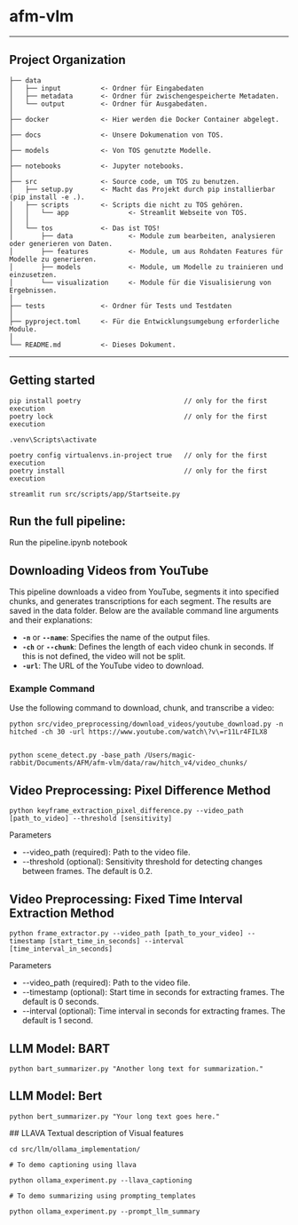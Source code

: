 # afm-vlm

--------------------
Project Organization
--------------------

    ├── data
    │   ├── input          <- Ordner für Eingabedaten
    │   ├── metadata       <- Ordner für zwischengespeicherte Metadaten.
    │   └── output         <- Ordner für Ausgabedaten.
    │
    ├── docker             <- Hier werden die Docker Container abgelegt.
    │
    ├── docs               <- Unsere Dokumenation von TOS.
    │
    ├── models             <- Von TOS genutzte Modelle.
    │
    ├── notebooks          <- Jupyter notebooks.
    │
    ├── src                <- Source code, um TOS zu benutzen.
    │   ├── setup.py       <- Macht das Projekt durch pip installierbar (pip install -e .).
    │   ├── scripts        <- Scripts die nicht zu TOS gehören.
    │   │   └── app               <- Streamlit Webseite von TOS.
    │   │
    │   └── tos            <- Das ist TOS!
    │       ├── data              <- Module zum bearbeiten, analysieren oder generieren von Daten.
    │       ├── features          <- Module, um aus Rohdaten Features für Modelle zu generieren.
    │       ├── models            <- Module, um Modelle zu trainieren und einzusetzen.
    │       └── visualization     <- Module für die Visualisierung von Ergebnissen.
    │
    ├── tests              <- Ordner für Tests und Testdaten
    │
    ├── pyproject.toml     <- Für die Entwicklungsumgebung erforderliche Module.
    │
    └── README.md          <- Dieses Dokument.

--------

Getting started
---------------

```shell
pip install poetry                          // only for the first execution
poetry lock                                 // only for the first execution

.venv\Scripts\activate

poetry config virtualenvs.in-project true   // only for the first execution
poetry install                              // only for the first execution

streamlit run src/scripts/app/Startseite.py
```

## Run the full pipeline:

Run the pipeline.ipynb notebook


## Downloading Videos from YouTube

This pipeline downloads a video from YouTube, segments it into specified chunks, and generates transcriptions for each segment. The results are saved in the data folder. Below are the available command line arguments and their explanations:

- **`-n`** or **`--name`**: Specifies the name of the output files.
- **`-ch`** or **`--chunk`**: Defines the length of each video chunk in seconds. If this is not defined, the video will not be split.
- **`-url`**: The URL of the YouTube video to download.

### Example Command

Use the following command to download, chunk, and transcribe a video:

```shell
python src/video_preprocessing/download_videos/youtube_download.py -n hitched -ch 30 -url https://www.youtube.com/watch\?v\=r11Lr4FILX8


python scene_detect.py -base_path /Users/magic-rabbit/Documents/AFM/afm-vlm/data/raw/hitch_v4/video_chunks/
```
## Video Preprocessing: Pixel Difference Method

```shell
python keyframe_extraction_pixel_difference.py --video_path [path_to_video] --threshold [sensitivity]

```
Parameters
- --video_path (required): Path to the video file.
- --threshold (optional): Sensitivity threshold for detecting changes between frames. The default is 0.2.

## Video Preprocessing: Fixed Time Interval Extraction Method

```shell
python frame_extractor.py --video_path [path_to_your_video] --timestamp [start_time_in_seconds] --interval [time_interval_in_seconds]
```

Parameters
- --video_path (required): Path to the video file.
- --timestamp (optional): Start time in seconds for extracting frames. The default is 0 seconds.
- --interval (optional): Time interval in seconds for extracting frames. The default is 1 second.

## LLM Model: BART

```shell
python bart_summarizer.py "Another long text for summarization."
```

## LLM Model: Bert

```shell
python bert_summarizer.py "Your long text goes here."
```


## LLAVA Textual description of Visual features

```shell
cd src/llm/ollama_implementation/

# To demo captioning using llava

python ollama_experiment.py --llava_captioning

# To demo summarizing using prompting_templates

python ollama_experiment.py --prompt_llm_summary

```
